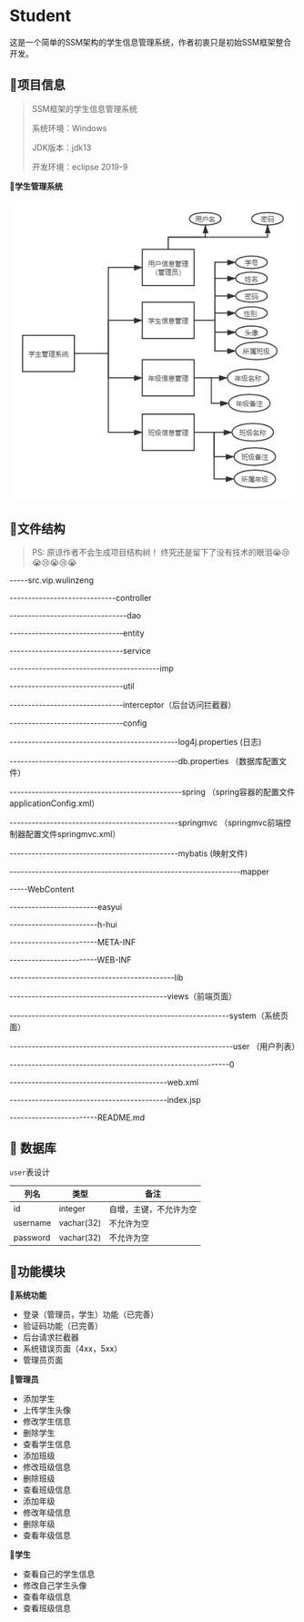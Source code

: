 # Student

这是一个简单的SSM架构的学生信息管理系统，作者初衷只是初始SSM框架整合开发。

## :speech_balloon:项目信息

> SSM框架的学生信息管理系统
>
> 系统环境：Windows
>
> JDK版本：jdk13
>
> 开发环境：eclipse 2019-9





**🙅学生管理系统**

![](infor/学生管理系统.png)

## 🍓文件结构

> PS: 原谅作者不会生成项目结构树！ 终究还是留下了没有技术的眼泪😭😢😭😢😭😢😭

-----src.vip.wulinzeng

-----------------------------controller

--------------------------------dao

-------------------------------entity

-------------------------------service

-----------------------------------------imp

-------------------------------util        

-------------------------------interceptor（后台访问拦截器）

-------------------------------config

----------------------------------------------log4j.properties (日志)

----------------------------------------------db.properties （数据库配置文件）

-----------------------------------------------spring （spring容器的配置文件applicationConfig.xml）

----------------------------------------------springmvc （springmvc前端控制器配置文件springmvc.xml）

----------------------------------------------mybatis    (映射文件)

---------------------------------------------------------------mapper

-----WebContent

------------------------easyui

------------------------h-hui

------------------------META-INF

------------------------WEB-INF

---------------------------------------------lib

-------------------------------------------views（前端页面）

------------------------------------------------------------system（系统页面）

-------------------------------------------------------------user （用户列表）

------------------------------------------------------------0

-------------------------------------------web.xml

-------------------------------------------index.jsp

------------------------README.md     



## :key: 数据库

`user`表设计

| 列名     | 类型       | 备注                   |
| -------- | ---------- | ---------------------- |
| id       | integer    | 自增，主键，不允许为空 |
| username | vachar(32) | 不允许为空             |
| password | vachar(32) | 不允许为空             |



## 🍛功能模块

**🧾系统功能**

- 登录（管理员，学生）功能（已完善）
- 验证码功能（已完善）
- 后台请求拦截器 
- 系统错误页面（4xx，5xx）
- 管理员页面

**💁管理员**

- 添加学生
- 上传学生头像  
- 修改学生信息
- 删除学生
- 查看学生信息
- 添加班级
- 修改班级信息
- 删除班级
- 查看班级信息
- 添加年级
- 修改年级信息
- 删除年级
- 查看年级信息

**💆学生**

- 查看自己的学生信息
- 修改自己学生头像
- 查看年级信息
- 查看班级信息